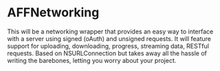 AFFNetworking
=============

This will be a networking wrapper that provides an easy way to interface with a server using signed (oAuth) and unsigned requests.
It will feature support for uploading, downloading, progress, streaming data, RESTful requests. Based on NSURLConnection but
takes away all the hassle of writing the barebones, letting you worry about your project.
